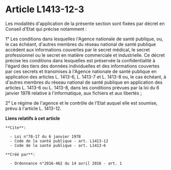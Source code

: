# Article L1413-12-3

Les modalités d'application de la présente section sont fixées par décret en Conseil d'Etat qui précise notamment : 

1° Les conditions dans lesquelles l'Agence nationale de santé publique, ou, le cas échéant, d'autres membres du réseau
national de santé publique accèdent aux informations couvertes par le secret médical, le secret professionnel ou le secret en
matière commerciale et industrielle. Ce décret précise les conditions dans lesquelles est préservée la confidentialité à
l'égard des tiers des données individuelles et des informations couvertes par ces secrets et transmises à l'Agence nationale
de santé publique en application des articles L. 1413-6, L. 1413-7 et L. 1413-8 ou, le cas échéant, à d'autres membres du
réseau national de santé publique en application des articles L. 1413-6 ou L. 1413-8, dans les conditions prévues par la loi
du 6 janvier 1978 relative à l'informatique, aux fichiers et aux libertés ; 

2° Le régime de l'agence et le contrôle de l'Etat auquel elle est soumise, prévu à l'article L. 1413-12.

**Liens relatifs à cet article**

	**Cite**:

	  - Loi n°78-17 du 6 janvier 1978
	  - Code de la santé publique - art. L1413-12
	  - Code de la santé publique - art. L1413-6

	**Créé par**:

	  - Ordonnance n°2016-462 du 14 avril 2016 - art. 1
